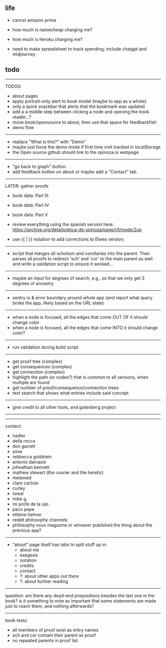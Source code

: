 ## life

- cancel amazon prime
- how much is namecheap charging me?
- how much is heroku charging me?

- need to make spreadsheet to track spending;
  include chatgpt and midjourney

## todo

---

TODOS:

- about pages
- apply portrait-only alert to book modal (maybe to app as a whole).
- only a quick snackbar that alerts that the bookmark was updated
- add a a middle step between clicking a node and opening the book reader...?
- move book/opensource to about, then use that space for feedbackfish
- demo flow

---

- replace "What is this?" with "Demo"
- maybe just force the demo mode if first time visit tracked in localStorage
- the Open source github should link to the spinoza.io webpage

---

- "go back to graph" button.
- add feedback button on about
  or maybe add a "Contact" tab.

---

LATER: gather proofs

- book data: Part III
- book data: Part IV
- book data: Part V

- review everything using the spanish version here:
  https://archive.org/details/etica-de-spinoza/page/n1/mode/2up

- use {{ | }} notation to add corrections to Elwes version;

---

- script that merges all scholium and corollaries into the parent. Then parses all proofs to redirect 'sch' and 'cor' to the main parent as well. and write a validation script to ensure it worked...

---

- maybe an input for degrees of search, e.g., so that we only get 3 degrees of ancestry

---

- sentry io & error boundary around whole app
  (and report what query broke the app, likely based on the URL state)

---

- when a node is focused, all the edges that come OUT OF it should change color
- when a node is focused, all the edges that come INTO it should change color?

---

- run validation during build script

---

- get proof tree (complex)
- get consequences (complex)
- get connection (complex)
- highlight the path (or nodes?) that is common to all versions, when multiple are found
- get number of proof/consequence/connection trees
- text search that shows what entries include said concept

---

- give credit to all other tools, and gutenberg project

---

---

contact:

- nadler
- della rocca
- don garrett
- yove
- rebbecca goldstein
- antonio damasio
- johnathan bennett
- mathew stewart (the courier and the heretic)
- melamed
- clare carlisle
- curley
- isreal
- mike g.
- mi profe de la upr..
- paco pepe
- ettiene helmer
- reddit philosophy channels
- philosophy nous magazine or whoever published the thing about the previous app?

---

- "about" page itself has tabs to split stuff up in:
  - about me
  - exegesis
  - notation
  - credits
  - contact
  - ?: about other apps out there
  - ?: about further reading

---

question: are there any dead-end propositions besides the last one in the book? is it something to note as important that some statements are made just to reach them, and nothing afterwards?

---

book tests:

- all members of proof exist as entry names
- sch and cor contain their parent as proof
- no repeated parents in proof list
